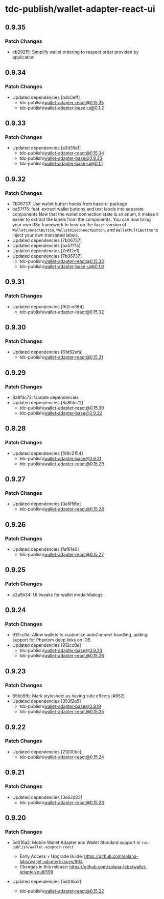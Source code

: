 # tdc-publish/wallet-adapter-react-ui

## 0.9.35

### Patch Changes

-   cb29215: Simplify wallet ordering to respect order provided by application

## 0.9.34

### Patch Changes

-   Updated dependencies [bdc0eff]
    -   tdc-publish/wallet-adapter-react@0.15.35
    -   tdc-publish/wallet-adapter-base-ui@0.1.2

## 0.9.33

### Patch Changes

-   Updated dependencies [a3d35a1]
    -   tdc-publish/wallet-adapter-react@0.15.34
    -   tdc-publish/wallet-adapter-base@0.9.23
    -   tdc-publish/wallet-adapter-base-ui@0.1.1

## 0.9.32

### Patch Changes

-   7b06737: Use wallet button hooks from base-ui package
-   ba57f75: feat: extract wallet buttons and text labels into separate components
    Now that the wallet connection state is an enum, it makes it easier to extract the labels from the components. You can now bring your own i18n framework to bear on the `Base*` version of `WalletConnectButton`, `WalletDisconnectButton`, and `WalletMultiButton` to inject your own translated labels.
-   Updated dependencies [7b06737]
-   Updated dependencies [ba57f75]
-   Updated dependencies [7c6f2e1]
-   Updated dependencies [7b06737]
    -   tdc-publish/wallet-adapter-react@0.15.33
    -   tdc-publish/wallet-adapter-base-ui@0.1.0

## 0.9.31

### Patch Changes

-   Updated dependencies [f62ce364]
    -   tdc-publish/wallet-adapter-react@0.15.32

## 0.9.30

### Patch Changes

-   Updated dependencies [61d62efa]
    -   tdc-publish/wallet-adapter-react@0.15.31

## 0.9.29

### Patch Changes

-   8a8fdc72: Update dependencies
-   Updated dependencies [8a8fdc72]
    -   tdc-publish/wallet-adapter-react@0.15.30
    -   tdc-publish/wallet-adapter-base@0.9.22

## 0.9.28

### Patch Changes

-   Updated dependencies [f99c2154]
    -   tdc-publish/wallet-adapter-base@0.9.21
    -   tdc-publish/wallet-adapter-react@0.15.29

## 0.9.27

### Patch Changes

-   Updated dependencies [0a5f56e]
    -   tdc-publish/wallet-adapter-react@0.15.28

## 0.9.26

### Patch Changes

-   Updated dependencies [faf61e6]
    -   tdc-publish/wallet-adapter-react@0.15.27

## 0.9.25

### Patch Changes

-   e2a5b34: UI tweaks for wallet modal/dialogs

## 0.9.24

### Patch Changes

-   912cc0e: Allow wallets to customize autoConnect handling, adding support for Phantom deep links on iOS
-   Updated dependencies [912cc0e]
    -   tdc-publish/wallet-adapter-base@0.9.20
    -   tdc-publish/wallet-adapter-react@0.15.26

## 0.9.23

### Patch Changes

-   65bb9fb: Mark stylesheet as having side effects (#652)
-   Updated dependencies [353f2a5]
    -   tdc-publish/wallet-adapter-base@0.9.19
    -   tdc-publish/wallet-adapter-react@0.15.25

## 0.9.22

### Patch Changes

-   Updated dependencies [21200bc]
    -   tdc-publish/wallet-adapter-react@0.15.24

## 0.9.21

### Patch Changes

-   Updated dependencies [0e62d22]
    -   tdc-publish/wallet-adapter-react@0.15.23

## 0.9.20

### Patch Changes

-   5d016a2: Mobile Wallet Adapter and Wallet Standard support in `tdc-publish/wallet-adapter-react`

    -   Early Access + Upgrade Guide: https://github.com/solana-labs/wallet-adapter/issues/604
    -   Changes in this release: https://github.com/solana-labs/wallet-adapter/pull/598

-   Updated dependencies [5d016a2]
    -   tdc-publish/wallet-adapter-react@0.15.22
